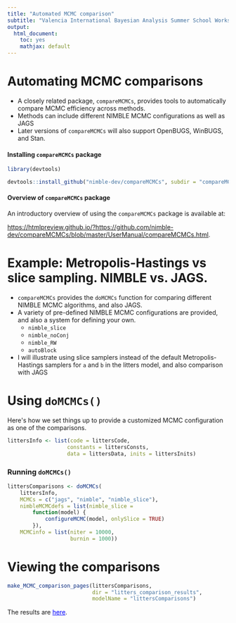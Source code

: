 ```yaml
---
title: "Automated MCMC comparison"
subtitle: "Valencia International Bayesian Analysis Summer School Workshop"
output:
  html_document:
    toc: yes
    mathjax: default
---
```






# Automating MCMC comparisons

- A closely related package, `compareMCMCs`, provides tools to automatically compare MCMC efficiency
across methods.
- Methods can include different NIMBLE MCMC configurations as well as
  JAGS
- Later versions of `compareMCMCs` will also support OpenBUGS, WinBUGS, and Stan.

#### Installing `compareMCMCs` package


```r
library(devtools)

devtools::install_github("nimble-dev/compareMCMCs", subdir = "compareMCMCs")
```

#### Overview of `compareMCMCs` package

An introductory overview of using the `compareMCMCs` package is available at:

<a href="https://htmlpreview.github.io/?https://github.com/nimble-dev/compareMCMCs/blob/master/UserManual/compareMCMCs.html" target="_blank" style="color: blue">https://htmlpreview.github.io/?https://github.com/nimble-dev/compareMCMCs/blob/master/UserManual/compareMCMCs.html</a>.


# Example: Metropolis-Hastings vs slice sampling. NIMBLE vs. JAGS.

 - `compareMCMCs` provides the `doMCMCs` function for comparing different NIMBLE MCMC algorithms, and also JAGS.
 - A variety of pre-defined NIMBLE MCMC configurations are provided, and also a system for defining your own.
    - `nimble_slice`
    - `nimble_noConj`
    - `nimble_RW`
    - `autoBlock`
 - I will illustrate using slice samplers instead of the default
Metropolis-Hastings samplers for `a` and `b` in the litters model, and also comparison with JAGS



# Using `doMCMCs()`

Here's how we set things up to provide a customized MCMC configuration as one of the comparisons.


```r
littersInfo <- list(code = littersCode,
                   constants = littersConsts,
                   data = littersData, inits = littersInits)
```

### Running `doMCMCs()`


```r
littersComparisons <- doMCMCs(
    littersInfo,
    MCMCs = c("jags", "nimble", "nimble_slice"),
    nimbleMCMCdefs = list(nimble_slice =
        function(model) {
            configureMCMC(model, onlySlice = TRUE)
        }),
    MCMCinfo = list(niter = 10000,
                    burnin = 1000))
```



# Viewing the comparisons


```r
make_MCMC_comparison_pages(littersComparisons,
                           dir = "litters_comparison_results",
                           modelName = "littersComparisons")
```

The results are <a href="litters_comparison_results/littersComparisons.html" target="_blank" style="color: blue">here</a>.

